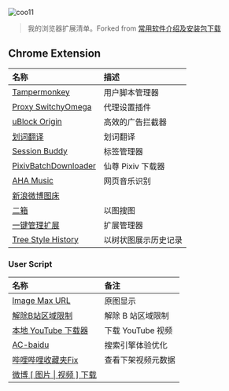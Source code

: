 ![coo11](https://avatars1.githubusercontent.com/u/22176261?s=64&v=4)

> 我的浏览器扩展清单。Forked from [常用软件介绍及安装包下载](https://gist.github.com/ixiumu/6125637fd044d86ed62ad6f2434d3675)

## Chrome Extension

| 名称 | 描述 |
| :- | :- |
[Tampermonkey](https://chrome.google.com/webstore/detail/dhdgffkkebhmkfjojejmpbldmpobfkfo) | 用户脚本管理器
[Proxy SwitchyOmega](https://chrome.google.com/webstore/detail/padekgcemlokbadohgkifijomclgjgif) | 代理设置插件
[uBlock Origin](https://chrome.google.com/webstore/detail/cjpalhdlnbpafiamejdnhcphjbkeiagm) | 高效的广告拦截器
[划词翻译](https://chrome.google.com/webstore/detail/ikhdkkncnoglghljlkmcimlnlhkeamad) | 划词翻译
[Session Buddy](https://chrome.google.com/webstore/detail/cjpalhdlnbpafiamejdnhcphjbkeiagm) | 标签管理器
[PixivBatchDownloader](https://chrome.google.com/webstore/detail/dkndmhgdcmjdmkdonmbgjpijejdcilfh) | 仙尊 Pixiv 下载器
[AHA Music](https://chrome.google.com/webstore/detail/dpacanjfikmhoddligfbehkpomnbgblf) | 网页音乐识别
[新浪微博图床](https://chrome.google.com/webstore/detail/fdfdnfpdplfbbnemmmoklbfjbhecpnhf) | 
[二箱](https://chrome.google.com/webstore/detail/kidibbfcblfbbafhnlanccjjdehoahep) | 以图搜图
[一键管理扩展](https://chrome.google.com/webstore/detail/lboblnfejcmcaplhnbkkfcienhlhpnni) | 扩展管理器
[Tree Style History](https://chrome.google.com/webstore/detail/khcenbpnhbeplojhaolbpldmoppicold/related) | 以树状图展示历史记录

### User Script

| 名称 | 备注
| :- | :- |
[Image Max URL](https://github.com/qsniyg/maxurl) | 原图显示
[解除B站区域限制](https://greasyfork.org/zh-CN/scripts/25718) | 解除 B 站区域限制
[本地 YouTube 下载器](https://greasyfork.org/zh-CN/scripts/369400) | 下载 YouTube 视频
[AC-baidu](https://greasyfork.org/zh-CN/scripts/14178) | 搜索引擎体验优化
[哔哩哔哩收藏夹Fix](https://greasyfork.org/zh-CN/scripts/369400) | 查看下架视频元数据
[微博 \[ 图片 \| 视频 \] 下载](https://greasyfork.org/zh-CN/scripts/383402) | 